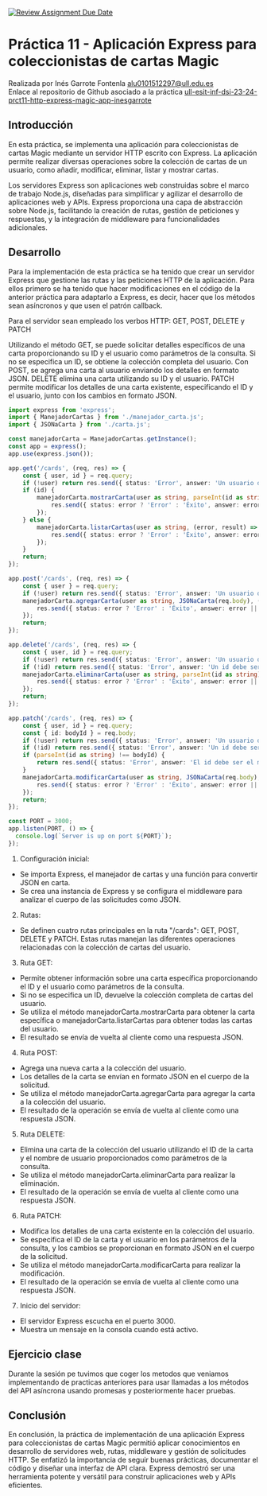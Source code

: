 [![Review Assignment Due Date](https://classroom.github.com/assets/deadline-readme-button-24ddc0f5d75046c5622901739e7c5dd533143b0c8e959d652212380cedb1ea36.svg)](https://classroom.github.com/a/sNC2m9MU)

# Práctica 11 - Aplicación Express para coleccionistas de cartas Magic

Realizada por Inés Garrote Fontenla [alu0101512297@ull.edu.es](alu0101512297@ull.edu.es)  
Enlace al repositorio de Github asociado a la práctica [ull-esit-inf-dsi-23-24-prct11-http-express-magic-app-inesgarrote](https://github.com/ULL-ESIT-INF-DSI-2324/ull-esit-inf-dsi-23-24-prct11-http-express-magic-app-inesgarrote.git)

## Introducción
En esta práctica, se implementa una aplicación para coleccionistas de cartas Magic mediante un servidor HTTP escrito con Express. La aplicación permite realizar diversas operaciones sobre la colección de cartas de un usuario, como añadir, modificar, eliminar, listar y mostrar cartas.

Los servidores Express son aplicaciones web construidas sobre el marco de trabajo Node.js, diseñadas para simplificar y agilizar el desarrollo de aplicaciones web y APIs. Express proporciona una capa de abstracción sobre Node.js, facilitando la creación de rutas, gestión de peticiones y respuestas, y la integración de middleware para funcionalidades adicionales.
## Desarrollo
Para la implementación de esta práctica se ha tenido que crear un servidor Express que gestione las rutas y las peticiones HTTP de la aplicación. Para ellos primero se ha tenido que hacer modificaciones en el código de la anterior práctica para adaptarlo a Express, es decir, hacer que los métodos sean asíncronos y que usen el patrón callback.

Para el servidor sean empleado los verbos HTTP: GET, POST, DELETE y PATCH

Utilizando el método GET, se puede solicitar detalles específicos de una carta proporcionando su ID y el usuario como parámetros de la consulta. Si no se especifica un ID, se obtiene la colección completa del usuario. Con POST, se agrega una carta al usuario enviando los detalles en formato JSON. DELETE elimina una carta utilizando su ID y el usuario. PATCH permite modificar los detalles de una carta existente, especificando el ID y el usuario, junto con los cambios en formato JSON.

```typescript
import express from 'express';
import { ManejadorCartas } from './manejador_carta.js';
import { JSONaCarta } from './carta.js';

const manejadorCarta = ManejadorCartas.getInstance();
const app = express();
app.use(express.json());

app.get('/cards', (req, res) => {
    const { user, id } = req.query;
    if (!user) return res.send({ status: 'Error', answer: 'Un usuario debe ser proporcionado' });
    if (id) {
        manejadorCarta.mostrarCarta(user as string, parseInt(id as string), (error, result) => {
            res.send({ status: error ? 'Error' : 'Éxito', answer: error || result });
        });
    } else {
        manejadorCarta.listarCartas(user as string, (error, result) => {
            res.send({ status: error ? 'Error' : 'Éxito', answer: error || result });
        });
    }
    return;
});

app.post('/cards', (req, res) => {
    const { user } = req.query;
    if (!user) return res.send({ status: 'Error', answer: 'Un usuario debe ser proporcionado' });
    manejadorCarta.agregarCarta(user as string, JSONaCarta(req.body), (error, result) => {
        res.send({ status: error ? 'Error' : 'Éxito', answer: error || result });
    });
    return;
});

app.delete('/cards', (req, res) => {
    const { user, id } = req.query;
    if (!user) return res.send({ status: 'Error', answer: 'Un usuario debe ser proporcionado' });
    if (!id) return res.send({ status: 'Error', answer: 'Un id debe ser proporcionado' });
    manejadorCarta.eliminarCarta(user as string, parseInt(id as string), (error, result) => {
        res.send({ status: error ? 'Error' : 'Éxito', answer: error || result });
    });
    return; 
});

app.patch('/cards', (req, res) => {
    const { user, id } = req.query;
    const { id: bodyId } = req.body;
    if (!user) return res.send({ status: 'Error', answer: 'Un usuario debe ser proporcionado' });
    if (!id) return res.send({ status: 'Error', answer: 'Un id debe ser proporcionado' });
    if (parseInt(id as string) !== bodyId) {
        return res.send({ status: 'Error', answer: 'El id debe ser el mismo en el query y en el body' });
    }
    manejadorCarta.modificarCarta(user as string, JSONaCarta(req.body), (error, result) => {
        res.send({ status: error ? 'Error' : 'Éxito', answer: error || result });
    });
    return; 
});

const PORT = 3000;
app.listen(PORT, () => {
  console.log(`Server is up on port ${PORT}`);
});
```

1. Configuración inicial:
- Se importa Express, el manejador de cartas y una función para convertir JSON en carta.
- Se crea una instancia de Express y se configura el middleware para analizar el cuerpo de las solicitudes como JSON.
2. Rutas:
- Se definen cuatro rutas principales en la ruta "/cards": GET, POST, DELETE y PATCH. Estas rutas manejan las diferentes operaciones relacionadas con la colección de cartas del usuario.
3. Ruta GET:
- Permite obtener información sobre una carta específica proporcionando el ID y el usuario como parámetros de la consulta.
- Si no se especifica un ID, devuelve la colección completa de cartas del usuario.
- Se utiliza el método manejadorCarta.mostrarCarta para obtener la carta específica o manejadorCarta.listarCartas para obtener todas las cartas del usuario.
- El resultado se envía de vuelta al cliente como una respuesta JSON.
4. Ruta POST:
- Agrega una nueva carta a la colección del usuario.
- Los detalles de la carta se envían en formato JSON en el cuerpo de la solicitud.
- Se utiliza el método manejadorCarta.agregarCarta para agregar la carta a la colección del usuario.
- El resultado de la operación se envía de vuelta al cliente como una respuesta JSON.
5. Ruta DELETE:
- Elimina una carta de la colección del usuario utilizando el ID de la carta y el nombre de usuario proporcionados como parámetros de la consulta.
- Se utiliza el método manejadorCarta.eliminarCarta para realizar la eliminación.
- El resultado de la operación se envía de vuelta al cliente como una respuesta JSON.
6. Ruta PATCH:
- Modifica los detalles de una carta existente en la colección del usuario.
- Se especifica el ID de la carta y el usuario en los parámetros de la consulta, y los cambios se proporcionan en formato JSON en el cuerpo de la solicitud.
- Se utiliza el método manejadorCarta.modificarCarta para realizar la modificación.
- El resultado de la operación se envía de vuelta al cliente como una respuesta JSON.
7. Inicio del servidor:
- El servidor Express escucha en el puerto 3000.
- Muestra un mensaje en la consola cuando está activo.
## Ejercicio clase
Durante la sesión pe tuvimos que coger los metodos que veniamos implementando de practicas anteriores para usar llamadas a los métodos del API asíncrona usando promesas y posteriormente hacer pruebas.

## Conclusión
En conclusión, la práctica de implementación de una aplicación Express para coleccionistas de cartas Magic permitió aplicar conocimientos en desarrollo de servidores web, rutas, middleware y gestión de solicitudes HTTP. Se enfatizó la importancia de seguir buenas prácticas, documentar el código y diseñar una interfaz de API clara. Express demostró ser una herramienta potente y versátil para construir aplicaciones web y APIs eficientes.